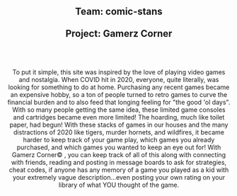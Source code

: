 
  <h2 align="center">Team: comic-stans
  <br><br>
Project: Gamerz Corner</h2>
  <br><br>

<p align="center">
To put it simple, this site was inspired by the love of playing video games and nostalgia. When COVID hit in 2020, everyone, quite literally, was looking for something to do at home. Purchasing any recent games became an expensive hobby, so a ton of people turned to retro games to curve the financial burden and to also feed that longing feeling for "the good 'ol days". With so many people getting the same idea, these limited game consoles and cartridges became even more limited! The hoarding, much like toilet paper, had begun! With these stacks of games in our houses and the many distractions of 2020 like tigers, murder hornets, and wildfires, it became harder to keep track of your game play, which games you already purchased, and which games you wanted to keep an eye out for!
With Gamerz Corner© , you can keep track of all of this along with connecting with friends, reading and posting in message boards to ask for strategies, cheat codes, if anyone has any memory of a game you played as a kid with your extremely vague description...even posting your own rating on your library of what YOU thought of the game.
</p>
